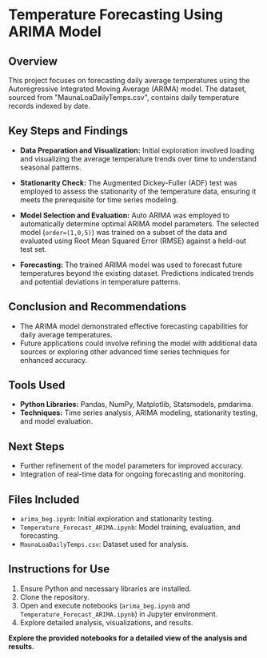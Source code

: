 # Temperature Forecasting Using ARIMA Model

## Overview
This project focuses on forecasting daily average temperatures using the Autoregressive Integrated Moving Average (ARIMA) model. The dataset, sourced from "MaunaLoaDailyTemps.csv", contains daily temperature records indexed by date.

## Key Steps and Findings
- **Data Preparation and Visualization:** Initial exploration involved loading and visualizing the average temperature trends over time to understand seasonal patterns.
  
- **Stationarity Check:** The Augmented Dickey-Fuller (ADF) test was employed to assess the stationarity of the temperature data, ensuring it meets the prerequisite for time series modeling.
  
- **Model Selection and Evaluation:** Auto ARIMA was employed to automatically determine optimal ARIMA model parameters. The selected model (`order=(1,0,5)`) was trained on a subset of the data and evaluated using Root Mean Squared Error (RMSE) against a held-out test set.

- **Forecasting:** The trained ARIMA model was used to forecast future temperatures beyond the existing dataset. Predictions indicated trends and potential deviations in temperature patterns.

## Conclusion and Recommendations
- The ARIMA model demonstrated effective forecasting capabilities for daily average temperatures.
- Future applications could involve refining the model with additional data sources or exploring other advanced time series techniques for enhanced accuracy.

## Tools Used
- **Python Libraries:** Pandas, NumPy, Matplotlib, Statsmodels, pmdarima.
- **Techniques:** Time series analysis, ARIMA modeling, stationarity testing, and model evaluation.

## Next Steps
- Further refinement of the model parameters for improved accuracy.
- Integration of real-time data for ongoing forecasting and monitoring.

## Files Included
- `arima_beg.ipynb`: Initial exploration and stationarity testing.
- `Temperature_Forecast_ARIMA.ipynb`: Model training, evaluation, and forecasting.
- `MaunaLoaDailyTemps.csv`: Dataset used for analysis.

## Instructions for Use
1. Ensure Python and necessary libraries are installed.
2. Clone the repository.
3. Open and execute notebooks (`arima_beg.ipynb` and `Temperature_Forecast_ARIMA.ipynb`) in Jupyter environment.
4. Explore detailed analysis, visualizations, and results.

**Explore the provided notebooks for a detailed view of the analysis and results.**
